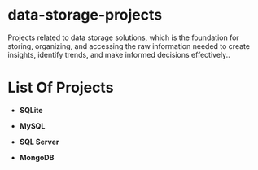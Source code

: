 # data-storage-projects
Projects related to data storage solutions, which is the foundation for storing, organizing, and accessing the raw information needed to create insights, identify trends, and make informed decisions effectively..

# List Of Projects

  - **SQLite**


 - **MySQL**


 - **SQL Server**



 - **MongoDB**
